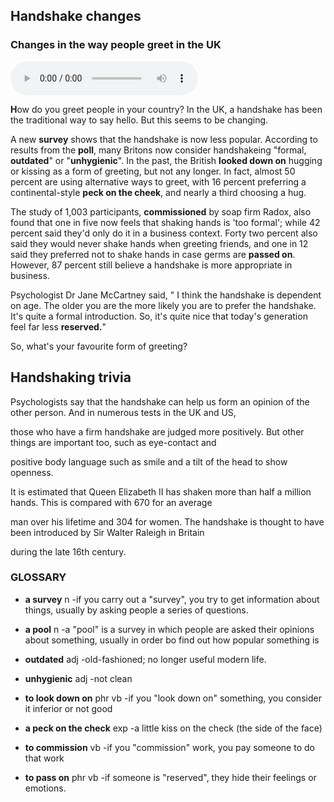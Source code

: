 ## Handshake changes 
### Changes in the way people greet in the UK
<audio src="audio.mp3" controls preload></audio>


**H**ow  do you greet people in your country? In the UK, a handshake has been the traditional way to say hello. But this seems to be changing.

A new **survey** shows that the handshake is now less popular. According to results from the **poll**, many Britons now consider handshakeing "formal, **outdated**" or "**unhygienic**". In the past, the British **looked down on** hugging or kissing as a form of greeting, but not any longer. In fact, almost 50 percent are using alternative ways to greet, with 16 percent preferring a continental-style **peck on the cheek**, and nearly a third choosing a hug.

The study of 1,003 participants, **commissioned** by soap firm Radox, also found that one in five now feels that shaking hands is 'too formal'; while 42 percent said they'd only do it in a business context. Forty two percent also said they would never shake hands when greeting friends, and one in 12 said they preferred not to shake hands in case germs are **passed on**. However, 87 percent still believe a handshake is more appropriate in business.

Psychologist Dr Jane McCartney said, " I think the handshake is dependent on age. The older you are the more likely you are to prefer the handshake. It's quite a formal introduction. So, it's quite nice that today's generation feel far less **reserved.**"

So, what's your favourite form of greeting?

## Handshaking trivia

Psychologists say that the handshake can help us form an opinion of the other person. And in numerous tests in the UK and US,

those who have a firm handshake are judged more positively. But other things are important too, such as eye-contact and 

positive body language such as smile and a tilt of the head to show openness.

It is estimated that Queen Elizabeth II has shaken more than half a million hands. This is compared with 670 for an average

man over his lifetime and 304 for women. The handshake is thought to have been introduced by Sir Walter Raleigh in Britain 

during the late 16th century.

### GLOSSARY

+ **a survey** n
-if you carry out a "survey", you try to get information about things, usually by asking people a series of questions.

+ **a pool** n
-a "pool" is a survey in which people are asked their opinions about something, usually in order bo find out how popular something is 

+ **outdated** adj
-old-fashioned; no longer useful modern life. 

+ **unhygienic** adj
-not clean
+ **to look down on** phr vb
-if you "look down on" something, you consider it inferior or not good

+ **a peck on the check** exp
-a little kiss on the check (the side of the face)

+ **to commission** vb
-if you "commission" work, you pay someone to do that work

+ **to pass on** phr vb
-if someone is "reserved", they hide their feelings or emotions.

